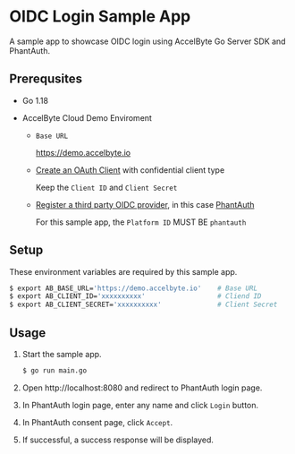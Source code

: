 # OIDC Login Sample App

A sample app to showcase OIDC login using AccelByte Go Server SDK and PhantAuth.

## Prerequsites

* Go 1.18

* AccelByte Cloud Demo Enviroment

   * `Base URL`

     https://demo.accelbyte.io

   * [Create an OAuth Client](https://docs.accelbyte.io/guides/access/iam-client.html) with confidential client type

     Keep the `Client ID` and `Client Secret`

   * [Register a third party OIDC provider](https://docs.accelbyte.io/guides/access/3rd-party-platform-integration.html#openid-connect), in this case [PhantAuth](https://phantauth.net/)

     For this sample app, the `Platform ID` MUST BE `phantauth`

## Setup

These environment variables are required by this sample app.

```bash
$ export AB_BASE_URL='https://demo.accelbyte.io'    # Base URL
$ export AB_CLIENT_ID='xxxxxxxxxx'                  # Cliend ID
$ export AB_CLIENT_SECRET='xxxxxxxxxx'              # Client Secret
```

## Usage

1. Start the sample app.

    ```bash
    $ go run main.go
    ```

2. Open http://localhost:8080 and redirect to PhantAuth login page.

3. In PhantAuth login page, enter any name and click `Login` button.

4. In PhantAuth consent page, click `Accept`.

5. If successful, a success response will be displayed.

